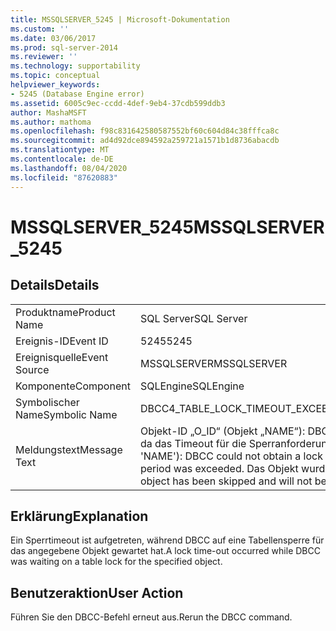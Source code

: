 ```yaml
---
title: MSSQLSERVER_5245 | Microsoft-Dokumentation
ms.custom: ''
ms.date: 03/06/2017
ms.prod: sql-server-2014
ms.reviewer: ''
ms.technology: supportability
ms.topic: conceptual
helpviewer_keywords:
- 5245 (Database Engine error)
ms.assetid: 6005c9ec-ccdd-4def-9eb4-37cdb599ddb3
author: MashaMSFT
ms.author: mathoma
ms.openlocfilehash: f98c831642580587552bf60c604d84c38fffca8c
ms.sourcegitcommit: ad4d92dce894592a259721a1571b1d8736abacdb
ms.translationtype: MT
ms.contentlocale: de-DE
ms.lasthandoff: 08/04/2020
ms.locfileid: "87620883"
---
```

# <a name="mssqlserver_5245"></a><span data-ttu-id="610e6-102">MSSQLSERVER_5245</span><span class="sxs-lookup"><span data-stu-id="610e6-102">MSSQLSERVER_5245</span></span>
    
## <a name="details"></a><span data-ttu-id="610e6-103">Details</span><span class="sxs-lookup"><span data-stu-id="610e6-103">Details</span></span>  
  
|||  
|-|-|  
|<span data-ttu-id="610e6-104">Produktname</span><span class="sxs-lookup"><span data-stu-id="610e6-104">Product Name</span></span>|<span data-ttu-id="610e6-105">SQL Server</span><span class="sxs-lookup"><span data-stu-id="610e6-105">SQL Server</span></span>|  
|<span data-ttu-id="610e6-106">Ereignis-ID</span><span class="sxs-lookup"><span data-stu-id="610e6-106">Event ID</span></span>|<span data-ttu-id="610e6-107">5245</span><span class="sxs-lookup"><span data-stu-id="610e6-107">5245</span></span>|  
|<span data-ttu-id="610e6-108">Ereignisquelle</span><span class="sxs-lookup"><span data-stu-id="610e6-108">Event Source</span></span>|<span data-ttu-id="610e6-109">MSSQLSERVER</span><span class="sxs-lookup"><span data-stu-id="610e6-109">MSSQLSERVER</span></span>|  
|<span data-ttu-id="610e6-110">Komponente</span><span class="sxs-lookup"><span data-stu-id="610e6-110">Component</span></span>|<span data-ttu-id="610e6-111">SQLEngine</span><span class="sxs-lookup"><span data-stu-id="610e6-111">SQLEngine</span></span>|  
|<span data-ttu-id="610e6-112">Symbolischer Name</span><span class="sxs-lookup"><span data-stu-id="610e6-112">Symbolic Name</span></span>|<span data-ttu-id="610e6-113">DBCC4_TABLE_LOCK_TIMEOUT_EXCEEDED</span><span class="sxs-lookup"><span data-stu-id="610e6-113">DBCC4_TABLE_LOCK_TIMEOUT_EXCEEDED</span></span>|  
|<span data-ttu-id="610e6-114">Meldungstext</span><span class="sxs-lookup"><span data-stu-id="610e6-114">Message Text</span></span>|<span data-ttu-id="610e6-115">Objekt-ID „O_ID“ (Objekt „NAME“): DBCC konnte keine Sperre für das Objekt erhalten, da das Timeout für die Sperranforderung überschritten wurde.</span><span class="sxs-lookup"><span data-stu-id="610e6-115">Object ID O_ID (object 'NAME'): DBCC could not obtain a lock on this object because the lock request time-out period was exceeded.</span></span> <span data-ttu-id="610e6-116">Das Objekt wurde ausgelassen und wird nicht verarbeitet.</span><span class="sxs-lookup"><span data-stu-id="610e6-116">This object has been skipped and will not be processed.</span></span>|  
  
## <a name="explanation"></a><span data-ttu-id="610e6-117">Erklärung</span><span class="sxs-lookup"><span data-stu-id="610e6-117">Explanation</span></span>  
 <span data-ttu-id="610e6-118">Ein Sperrtimeout ist aufgetreten, während DBCC auf eine Tabellensperre für das angegebene Objekt gewartet hat.</span><span class="sxs-lookup"><span data-stu-id="610e6-118">A lock time-out occurred while DBCC was waiting on a table lock for the specified object.</span></span>  
  
## <a name="user-action"></a><span data-ttu-id="610e6-119">Benutzeraktion</span><span class="sxs-lookup"><span data-stu-id="610e6-119">User Action</span></span>  
 <span data-ttu-id="610e6-120">Führen Sie den DBCC-Befehl erneut aus.</span><span class="sxs-lookup"><span data-stu-id="610e6-120">Rerun the DBCC command.</span></span>  
  
  
